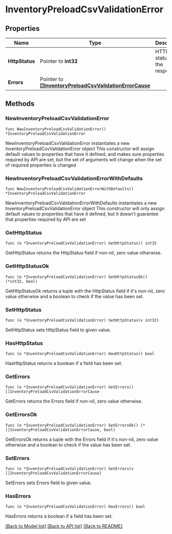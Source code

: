 # InventoryPreloadCsvValidationError

## Properties

Name | Type | Description | Notes
------------ | ------------- | ------------- | -------------
**HttpStatus** | Pointer to **int32** | HTTP status of the response | [optional] 
**Errors** | Pointer to [**[]InventoryPreloadCsvValidationErrorCause**](InventoryPreloadCsvValidationErrorCause.md) |  | [optional] 

## Methods

### NewInventoryPreloadCsvValidationError

`func NewInventoryPreloadCsvValidationError() *InventoryPreloadCsvValidationError`

NewInventoryPreloadCsvValidationError instantiates a new InventoryPreloadCsvValidationError object
This constructor will assign default values to properties that have it defined,
and makes sure properties required by API are set, but the set of arguments
will change when the set of required properties is changed

### NewInventoryPreloadCsvValidationErrorWithDefaults

`func NewInventoryPreloadCsvValidationErrorWithDefaults() *InventoryPreloadCsvValidationError`

NewInventoryPreloadCsvValidationErrorWithDefaults instantiates a new InventoryPreloadCsvValidationError object
This constructor will only assign default values to properties that have it defined,
but it doesn't guarantee that properties required by API are set

### GetHttpStatus

`func (o *InventoryPreloadCsvValidationError) GetHttpStatus() int32`

GetHttpStatus returns the HttpStatus field if non-nil, zero value otherwise.

### GetHttpStatusOk

`func (o *InventoryPreloadCsvValidationError) GetHttpStatusOk() (*int32, bool)`

GetHttpStatusOk returns a tuple with the HttpStatus field if it's non-nil, zero value otherwise
and a boolean to check if the value has been set.

### SetHttpStatus

`func (o *InventoryPreloadCsvValidationError) SetHttpStatus(v int32)`

SetHttpStatus sets HttpStatus field to given value.

### HasHttpStatus

`func (o *InventoryPreloadCsvValidationError) HasHttpStatus() bool`

HasHttpStatus returns a boolean if a field has been set.

### GetErrors

`func (o *InventoryPreloadCsvValidationError) GetErrors() []InventoryPreloadCsvValidationErrorCause`

GetErrors returns the Errors field if non-nil, zero value otherwise.

### GetErrorsOk

`func (o *InventoryPreloadCsvValidationError) GetErrorsOk() (*[]InventoryPreloadCsvValidationErrorCause, bool)`

GetErrorsOk returns a tuple with the Errors field if it's non-nil, zero value otherwise
and a boolean to check if the value has been set.

### SetErrors

`func (o *InventoryPreloadCsvValidationError) SetErrors(v []InventoryPreloadCsvValidationErrorCause)`

SetErrors sets Errors field to given value.

### HasErrors

`func (o *InventoryPreloadCsvValidationError) HasErrors() bool`

HasErrors returns a boolean if a field has been set.


[[Back to Model list]](../README.md#documentation-for-models) [[Back to API list]](../README.md#documentation-for-api-endpoints) [[Back to README]](../README.md)


